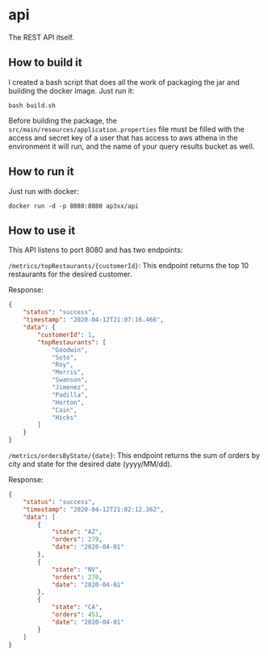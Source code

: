 # api

The REST API itself.

## How to build it

I created a bash script that does all the work of packaging the jar and building the docker image. Just run it:

`bash build.sh`

Before building the package, the `src/main/resources/application.properties` file must be filled with the access and secret key of a user that has access to aws athena in the environment it will run, and the name of your query results bucket as well.

## How to run it

Just run with docker:

`docker run -d -p 8080:8080 ap3xx/api`

## How to use it

This API listens to port 8080 and has two endpoints:

`/metrics/topRestaurants/{customerId}`: This endpoint returns the top 10 restaurants for the desired customer.

Response:

```json
{
    "status": "success",
    "timestamp": "2020-04-12T21:07:16.466",
    "data": {
        "customerId": 1,
        "topRestaurants": [
            "Goodwin",
            "Soto",
            "Roy",
            "Morris",
            "Swanson",
            "Jimenez",
            "Padilla",
            "Horton",
            "Cain",
            "Hicks"
        ]
    }
}

```

`/metrics/ordersByState/{date}`: This endpoint returns the sum of orders by city and state for the desired date (yyyy/MM/dd).

Response:

```json
{
    "status": "success",
    "timestamp": "2020-04-12T21:02:12.362",
    "data": [
        {
            "state": "AZ",
            "orders": 279,
            "date": "2020-04-01"
        },
        {
            "state": "NV",
            "orders": 270,
            "date": "2020-04-01"
        },
        {
            "state": "CA",
            "orders": 451,
            "date": "2020-04-01"
        }
    ]
}
```